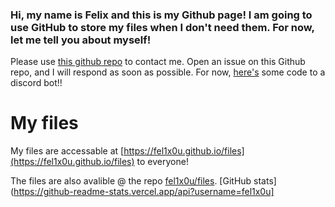 ### Hi, my name is Felix and this is my Github page! I am going to use GitHub to store my files when I don't need them. For now, let me tell you about myself!
Please use [this github repo](https://github.com/fel1x0u/fel1x0u/) to contact me. Open an issue on this Github repo, and I will respond as soon as possible.
For now, [here's](bot.py) some code to a discord bot!!

# My files

My files are accessable at [https://fel1x0u.github.io/files](https://fel1x0u.github.io/files) to everyone!

The files are also avalible @ the repo [fel1x0u/files](https://github.com/fel1x0u/files).
[GitHub stats](https://github-readme-stats.vercel.app/api?username=fel1x0u]

<!--
**fel1x0u/fel1x0u** is a ✨ _special_ ✨ repository because its `README.md` (this file) appears on your GitHub profile.

Here are some ideas to get you started:

- 🔭 I’m currently working on ...
- 🌱 I’m currently learning ...
- 👯 I’m looking to collaborate on ...
- 🤔 I’m looking for help with ...
- 💬 Ask me about ...
- 📫 How to reach me: ...
- 😄 Pronouns: ...
- ⚡ Fun fact: ...
-->
